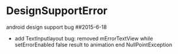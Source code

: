# DesignSupportError
android design support bug 
##2015-6-18
  + add TextInputlayout bug: removed mErrorTextView while setErrorEnabled false result to animation end NullPointException
